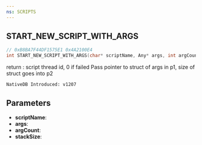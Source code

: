 ```yaml
---
ns: SCRIPTS
---
```

## START_NEW_SCRIPT_WITH_ARGS

```c
// 0xB8BA7F44DF1575E1 0x4A2100E4
int START_NEW_SCRIPT_WITH_ARGS(char* scriptName, Any* args, int argCount, int stackSize);
```

return : script thread id, 0 if failed
Pass pointer to struct of args in p1, size of struct goes into p2

```
NativeDB Introduced: v1207
```

## Parameters
* **scriptName**:
* **args**:
* **argCount**:
* **stackSize**:
